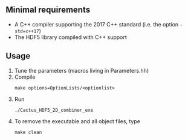## Minimal requirements
- A C++ compiler supporting the 2017 C++ standard (i.e. the option `-std=c++17`)
- The HDF5 library compiled with C++ support

## Usage
1. Tune the parameters (macros living in Parameters.hh)
2. Compile
   ```
   make options=OptionLists/<optionlist>
   ```
3. Run
   ```
   ./Cactus_HDF5_2D_combiner_exe
   ```
4. To remove the executable and all object files, type
   ```
   make clean
   ```

